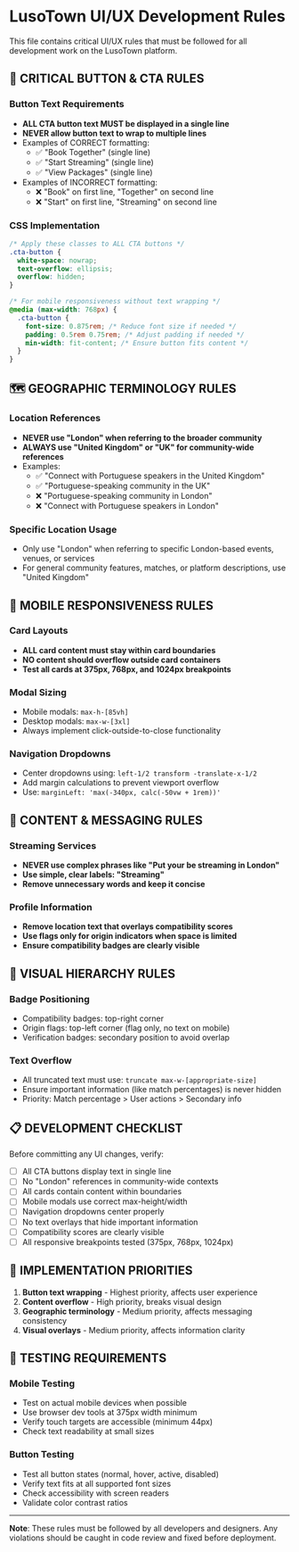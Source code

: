 # LusoTown UI/UX Development Rules

This file contains critical UI/UX rules that must be followed for all development work on the LusoTown platform.

## 🚨 CRITICAL BUTTON & CTA RULES

### Button Text Requirements
- **ALL CTA button text MUST be displayed in a single line**
- **NEVER allow button text to wrap to multiple lines**
- Examples of CORRECT formatting:
  - ✅ "Book Together" (single line)
  - ✅ "Start Streaming" (single line)  
  - ✅ "View Packages" (single line)
- Examples of INCORRECT formatting:
  - ❌ "Book" on first line, "Together" on second line
  - ❌ "Start" on first line, "Streaming" on second line

### CSS Implementation
```css
/* Apply these classes to ALL CTA buttons */
.cta-button {
  white-space: nowrap;
  text-overflow: ellipsis;
  overflow: hidden;
}

/* For mobile responsiveness without text wrapping */
@media (max-width: 768px) {
  .cta-button {
    font-size: 0.875rem; /* Reduce font size if needed */
    padding: 0.5rem 0.75rem; /* Adjust padding if needed */
    min-width: fit-content; /* Ensure button fits content */
  }
}
```

## 🗺️ GEOGRAPHIC TERMINOLOGY RULES

### Location References
- **NEVER use "London" when referring to the broader community**
- **ALWAYS use "United Kingdom" or "UK" for community-wide references**
- Examples:
  - ✅ "Connect with Portuguese speakers in the United Kingdom"
  - ✅ "Portuguese-speaking community in the UK"
  - ❌ "Portuguese-speaking community in London"
  - ❌ "Connect with Portuguese speakers in London"

### Specific Location Usage
- Only use "London" when referring to specific London-based events, venues, or services
- For general community features, matches, or platform descriptions, use "United Kingdom"

## 📱 MOBILE RESPONSIVENESS RULES

### Card Layouts
- **ALL card content must stay within card boundaries**
- **NO content should overflow outside card containers**
- **Test all cards at 375px, 768px, and 1024px breakpoints**

### Modal Sizing
- Mobile modals: `max-h-[85vh]` 
- Desktop modals: `max-w-[3xl]`
- Always implement click-outside-to-close functionality

### Navigation Dropdowns
- Center dropdowns using: `left-1/2 transform -translate-x-1/2`
- Add margin calculations to prevent viewport overflow
- Use: `marginLeft: 'max(-340px, calc(-50vw + 1rem))'`

## 🎯 CONTENT & MESSAGING RULES

### Streaming Services
- **NEVER use complex phrases like "Put your be streaming in London"**
- **Use simple, clear labels: "Streaming"**
- **Remove unnecessary words and keep it concise**

### Profile Information
- **Remove location text that overlays compatibility scores**
- **Use flags only for origin indicators when space is limited**
- **Ensure compatibility badges are clearly visible**

## 🎨 VISUAL HIERARCHY RULES

### Badge Positioning
- Compatibility badges: top-right corner
- Origin flags: top-left corner (flag only, no text on mobile)
- Verification badges: secondary position to avoid overlap

### Text Overflow
- All truncated text must use: `truncate max-w-[appropriate-size]`
- Ensure important information (like match percentages) is never hidden
- Priority: Match percentage > User actions > Secondary info

## 📋 DEVELOPMENT CHECKLIST

Before committing any UI changes, verify:

- [ ] All CTA buttons display text in single line
- [ ] No "London" references in community-wide contexts
- [ ] All cards contain content within boundaries  
- [ ] Mobile modals use correct max-height/width
- [ ] Navigation dropdowns center properly
- [ ] No text overlays that hide important information
- [ ] Compatibility scores are clearly visible
- [ ] All responsive breakpoints tested (375px, 768px, 1024px)

## 🚀 IMPLEMENTATION PRIORITIES

1. **Button text wrapping** - Highest priority, affects user experience
2. **Content overflow** - High priority, breaks visual design
3. **Geographic terminology** - Medium priority, affects messaging consistency
4. **Visual overlays** - Medium priority, affects information clarity

## 📝 TESTING REQUIREMENTS

### Mobile Testing
- Test on actual mobile devices when possible
- Use browser dev tools at 375px width minimum
- Verify touch targets are accessible (minimum 44px)
- Check text readability at small sizes

### Button Testing
- Test all button states (normal, hover, active, disabled)
- Verify text fits at all supported font sizes
- Check accessibility with screen readers
- Validate color contrast ratios

---

**Note**: These rules must be followed by all developers and designers. Any violations should be caught in code review and fixed before deployment.